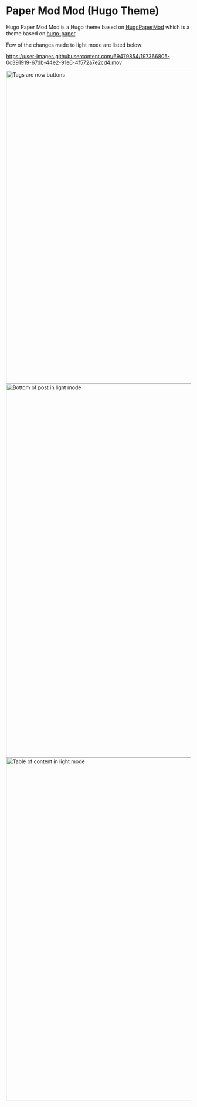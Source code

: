 # Paper Mod Mod (Hugo Theme)

Hugo Paper Mod Mod is a Hugo theme based on [HugoPaperMod](https://adityatelange.github.io/hugo-PaperMod/) which is a theme based on [hugo-paper](https://github.com/nanxiaobei/hugo-paper).

Few of the changes made to light mode are listed below:

https://user-images.githubusercontent.com/69479854/197366805-0c391919-67db-44e2-91e6-4f572a7e2cd4.mov

<img width="850" alt="Tags are now buttons" src="https://user-images.githubusercontent.com/69479854/197366868-3a65847a-5749-43b5-a628-57eb532943dd.png">

<img width="1016" alt="Bottom of post in light mode" src="https://user-images.githubusercontent.com/69479854/197366886-07e04690-e61d-441d-a185-f018ac152abb.png">

<img width="933" alt="Table of content in light mode" src="https://user-images.githubusercontent.com/69479854/197366887-365d1eec-3ba4-463d-85ef-b76b7a458c73.png">
